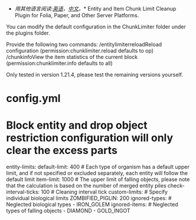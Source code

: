 * *用其他语言阅读:[英语](README_en.md)，[中文](README.md)。**
Entity and Item Chunk Limit Cleanup Plugin for Folia, Paper, and Other Server Platforms.

You can modify the default configuration in the ChunkLimiter folder under the plugins folder.

Provide the following two commands:
/entitylimiterreloadReload configuration (permission:chunklimiter.reload defaults to op)
/chunkinfoView the item statistics of the current block (permission:chunklimiter.info defaults to all)

Only tested in version 1.21.4, please test the remaining versions yourself.

# config.yml
# Block entity and drop object restriction configuration will only clear the excess parts
entity-limits:
  default-limit: 400      # Each type of organism has a default upper limit, and if not specified or excluded separately, each entity will follow the default limit
  item-limit: 1000        # The upper limit of falling objects, please note that the calculation is based on the number of merged entity piles
  check-interval-ticks: 100        # Cleaning interval tick
  custom-limits:         # Specify individual biological limits
    ZOMBIFIED_PIGLIN: 200
  ignored-types:         # Neglected biological types
    - IRON_GOLEM
  ignored-items:         # Neglected types of falling objects
    - DIAMOND
    - GOLD_INGOT
